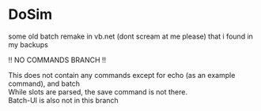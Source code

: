 # DoSim
some old batch remake in vb.net (dont scream at me please) that i found in my backups


!! NO COMMANDS BRANCH !!

This does not contain any commands except for echo (as an example command), and batch\
While slots are parsed, the save command is not there.\
Batch-UI is also not in this branch

